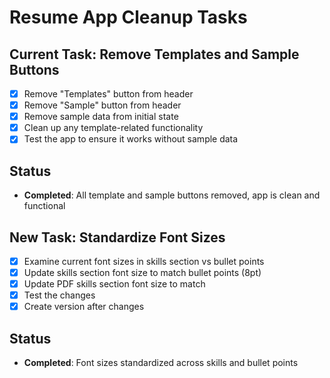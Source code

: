 # Resume App Cleanup Tasks

## Current Task: Remove Templates and Sample Buttons
- [x] Remove "Templates" button from header
- [x] Remove "Sample" button from header
- [x] Remove sample data from initial state
- [x] Clean up any template-related functionality
- [x] Test the app to ensure it works without sample data

## Status
- **Completed**: All template and sample buttons removed, app is clean and functional

## New Task: Standardize Font Sizes
- [x] Examine current font sizes in skills section vs bullet points
- [x] Update skills section font size to match bullet points (8pt)
- [x] Update PDF skills section font size to match
- [x] Test the changes
- [x] Create version after changes

## Status
- **Completed**: Font sizes standardized across skills and bullet points

